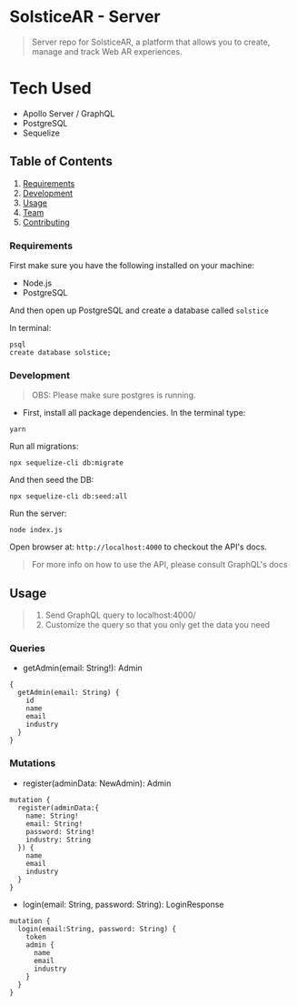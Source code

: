 # SolsticeAR - Server

> Server repo for SolsticeAR, a platform that allows you to create, manage and track Web AR experiences.

# Tech Used

- Apollo Server / GraphQL
- PostgreSQL
- Sequelize

## Table of Contents

1. [Requirements](#requirements)
1. [Development](#development)
1. [Usage](#Usage)
1. [Team](#team)
1. [Contributing](#contributing)

### Requirements

First make sure you have the following installed on your machine:

- Node.js
- PostgreSQL

And then open up PostgreSQL and create a database called `solstice`

In terminal:

```
psql
create database solstice;
```

### Development

> OBS: Please make sure postgres is running.

- First, install all package dependencies. In the terminal type:

```
yarn
```

Run all migrations:

```
npx sequelize-cli db:migrate
```

And then seed the DB:

```
npx sequelize-cli db:seed:all
```

Run the server:

```
node index.js
```

Open browser at: `http://localhost:4000` to checkout the API's docs.

> For more info on how to use the API, please consult GraphQL's docs

## Usage

> 1. Send GraphQL query to localhost:4000/
> 2. Customize the query so that you only get the data you need

### Queries

- getAdmin(email: String!): Admin

```
{
  getAdmin(email: String) {
    id
    name
    email
    industry
  }
}

```

### Mutations

- register(adminData: NewAdmin): Admin

```
mutation {
  register(adminData:{
    name: String!
    email: String!
    password: String!
    industry: String
  }) {
    name
    email
    industry
  }
}
```

- login(email: String, password: String): LoginResponse

```
mutation {
  login(email:String, password: String) {
    token
    admin {
      name
      email
      industry
    }
  }
}
```
